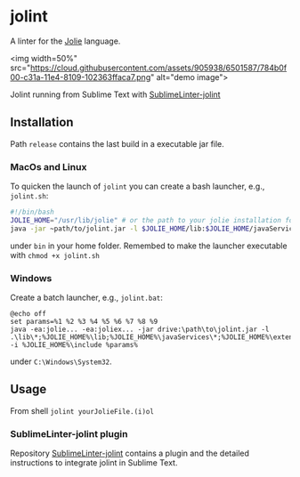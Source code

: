 # jolint

A linter for the [Jolie](http://jolie-lang.org) language.

<img width=50%" src="https://cloud.githubusercontent.com/assets/905938/6501587/784b0f00-c31a-11e4-8109-102363ffaca7.png" alt="demo image">

Jolint running from Sublime Text with [SublimeLinter-jolint](https://github.com/thesave/SublimeLinter-jolint)

## Installation

Path `release` contains the last build in a executable jar file.

### MacOs and Linux

To quicken the launch of `jolint` you can create a bash launcher, e.g., `jolint.sh`: 

```bash
#!/bin/bash
JOLIE_HOME="/usr/lib/jolie" # or the path to your jolie installation folder
java -jar ~path/to/jolint.jar -l $JOLIE_HOME/lib:$JOLIE_HOME/javaServices/*:$JOLIE_HOME/extensions/* -i $JOLIE_HOME/include $1
```

under `bin` in your home folder. Remembed to make the launcher executable with `chmod +x jolint.sh`

### Windows

Create a batch launcher, e.g., `jolint.bat`: 

```batch
@echo off 
set params=%1 %2 %3 %4 %5 %6 %7 %8 %9
java -ea:jolie... -ea:joliex... -jar drive:\path\to\jolint.jar -l .\lib\*;%JOLIE_HOME%\lib;%JOLIE_HOME%\javaServices\*;%JOLIE_HOME%\extensions\* -i %JOLIE_HOME%\include %params%
```

under `C:\Windows\System32`.

## Usage

From shell `jolint yourJolieFile.(i)ol`

### SublimeLinter-jolint plugin

Repository [SublimeLinter-jolint](https://github.com/thesave/SublimeLinter-jolint) contains a plugin and the detailed instructions to integrate jolint in Sublime Text.
